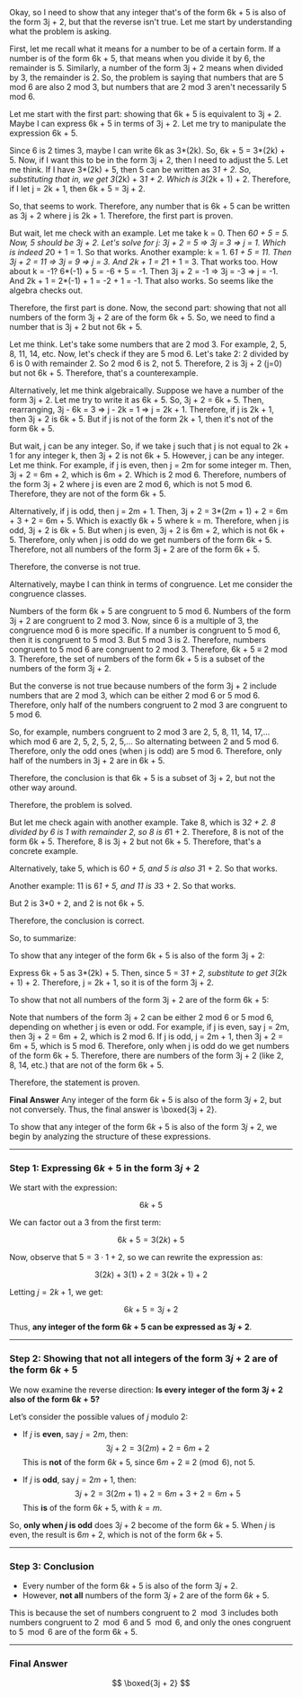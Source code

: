 <think>
Okay, so I need to show that any integer that's of the form 6k + 5 is also of the form 3j + 2, but that the reverse isn't true. Let me start by understanding what the problem is asking.

First, let me recall what it means for a number to be of a certain form. If a number is of the form 6k + 5, that means when you divide it by 6, the remainder is 5. Similarly, a number of the form 3j + 2 means when divided by 3, the remainder is 2. So, the problem is saying that numbers that are 5 mod 6 are also 2 mod 3, but numbers that are 2 mod 3 aren't necessarily 5 mod 6. 

Let me start with the first part: showing that 6k + 5 is equivalent to 3j + 2. Maybe I can express 6k + 5 in terms of 3j + 2. Let me try to manipulate the expression 6k + 5. 

Since 6 is 2 times 3, maybe I can write 6k as 3*(2k). So, 6k + 5 = 3*(2k) + 5. Now, if I want this to be in the form 3j + 2, then I need to adjust the 5. Let me think. If I have 3*(2k) + 5, then 5 can be written as 3*1 + 2. So, substituting that in, we get 3*(2k) + 3*1 + 2. Which is 3*(2k + 1) + 2. Therefore, if I let j = 2k + 1, then 6k + 5 = 3j + 2. 

So, that seems to work. Therefore, any number that is 6k + 5 can be written as 3j + 2 where j is 2k + 1. Therefore, the first part is proven. 

But wait, let me check with an example. Let me take k = 0. Then 6*0 + 5 = 5. Now, 5 should be 3j + 2. Let's solve for j: 3j + 2 = 5 => 3j = 3 => j = 1. Which is indeed 2*0 + 1 = 1. So that works. Another example: k = 1. 6*1 + 5 = 11. Then 3j + 2 = 11 => 3j = 9 => j = 3. And 2k + 1 = 2*1 + 1 = 3. That works too. How about k = -1? 6*(-1) + 5 = -6 + 5 = -1. Then 3j + 2 = -1 => 3j = -3 => j = -1. And 2k + 1 = 2*(-1) + 1 = -2 + 1 = -1. That also works. So seems like the algebra checks out. 

Therefore, the first part is done. Now, the second part: showing that not all numbers of the form 3j + 2 are of the form 6k + 5. So, we need to find a number that is 3j + 2 but not 6k + 5. 

Let me think. Let's take some numbers that are 2 mod 3. For example, 2, 5, 8, 11, 14, etc. Now, let's check if they are 5 mod 6. Let's take 2: 2 divided by 6 is 0 with remainder 2. So 2 mod 6 is 2, not 5. Therefore, 2 is 3j + 2 (j=0) but not 6k + 5. Therefore, that's a counterexample. 

Alternatively, let me think algebraically. Suppose we have a number of the form 3j + 2. Let me try to write it as 6k + 5. So, 3j + 2 = 6k + 5. Then, rearranging, 3j - 6k = 3 => j - 2k = 1 => j = 2k + 1. Therefore, if j is 2k + 1, then 3j + 2 is 6k + 5. But if j is not of the form 2k + 1, then it's not of the form 6k + 5. 

But wait, j can be any integer. So, if we take j such that j is not equal to 2k + 1 for any integer k, then 3j + 2 is not 6k + 5. However, j can be any integer. Let me think. For example, if j is even, then j = 2m for some integer m. Then, 3j + 2 = 6m + 2, which is 6m + 2. Which is 2 mod 6. Therefore, numbers of the form 3j + 2 where j is even are 2 mod 6, which is not 5 mod 6. Therefore, they are not of the form 6k + 5. 

Alternatively, if j is odd, then j = 2m + 1. Then, 3j + 2 = 3*(2m + 1) + 2 = 6m + 3 + 2 = 6m + 5. Which is exactly 6k + 5 where k = m. Therefore, when j is odd, 3j + 2 is 6k + 5. But when j is even, 3j + 2 is 6m + 2, which is not 6k + 5. Therefore, only when j is odd do we get numbers of the form 6k + 5. Therefore, not all numbers of the form 3j + 2 are of the form 6k + 5. 

Therefore, the converse is not true. 

Alternatively, maybe I can think in terms of congruence. Let me consider the congruence classes. 

Numbers of the form 6k + 5 are congruent to 5 mod 6. Numbers of the form 3j + 2 are congruent to 2 mod 3. Now, since 6 is a multiple of 3, the congruence mod 6 is more specific. If a number is congruent to 5 mod 6, then it is congruent to 5 mod 3. But 5 mod 3 is 2. Therefore, numbers congruent to 5 mod 6 are congruent to 2 mod 3. Therefore, 6k + 5 ≡ 2 mod 3. Therefore, the set of numbers of the form 6k + 5 is a subset of the numbers of the form 3j + 2. 

But the converse is not true because numbers of the form 3j + 2 include numbers that are 2 mod 3, which can be either 2 mod 6 or 5 mod 6. Therefore, only half of the numbers congruent to 2 mod 3 are congruent to 5 mod 6. 

So, for example, numbers congruent to 2 mod 3 are 2, 5, 8, 11, 14, 17,... which mod 6 are 2, 5, 2, 5, 2, 5,... So alternating between 2 and 5 mod 6. Therefore, only the odd ones (when j is odd) are 5 mod 6. Therefore, only half of the numbers in 3j + 2 are in 6k + 5. 

Therefore, the conclusion is that 6k + 5 is a subset of 3j + 2, but not the other way around. 

Therefore, the problem is solved. 

But let me check again with another example. Take 8, which is 3*2 + 2. 8 divided by 6 is 1 with remainder 2, so 8 is 6*1 + 2. Therefore, 8 is not of the form 6k + 5. Therefore, 8 is 3j + 2 but not 6k + 5. Therefore, that's a concrete example. 

Alternatively, take 5, which is 6*0 + 5, and 5 is also 3*1 + 2. So that works. 

Another example: 11 is 6*1 + 5, and 11 is 3*3 + 2. So that works. 

But 2 is 3*0 + 2, and 2 is not 6k + 5. 

Therefore, the conclusion is correct. 

So, to summarize:

To show that any integer of the form 6k + 5 is also of the form 3j + 2:

Express 6k + 5 as 3*(2k) + 5. Then, since 5 = 3*1 + 2, substitute to get 3*(2k + 1) + 2. Therefore, j = 2k + 1, so it is of the form 3j + 2.

To show that not all numbers of the form 3j + 2 are of the form 6k + 5:

Note that numbers of the form 3j + 2 can be either 2 mod 6 or 5 mod 6, depending on whether j is even or odd. For example, if j is even, say j = 2m, then 3j + 2 = 6m + 2, which is 2 mod 6. If j is odd, j = 2m + 1, then 3j + 2 = 6m + 5, which is 5 mod 6. Therefore, only when j is odd do we get numbers of the form 6k + 5. Therefore, there are numbers of the form 3j + 2 (like 2, 8, 14, etc.) that are not of the form 6k + 5. 

Therefore, the statement is proven.

**Final Answer**
Any integer of the form $6k + 5$ is also of the form $3j + 2$, but not conversely. Thus, the final answer is \boxed{3j + 2}.
</think>

To show that any integer of the form $6k + 5$ is also of the form $3j + 2$, we begin by analyzing the structure of these expressions.

---

### Step 1: Expressing $6k + 5$ in the form $3j + 2$

We start with the expression:

$$
6k + 5
$$

We can factor out a 3 from the first term:

$$
6k + 5 = 3(2k) + 5
$$

Now, observe that $5 = 3 \cdot 1 + 2$, so we can rewrite the expression as:

$$
3(2k) + 3(1) + 2 = 3(2k + 1) + 2
$$

Letting $j = 2k + 1$, we get:

$$
6k + 5 = 3j + 2
$$

Thus, **any integer of the form $6k + 5$ can be expressed as $3j + 2$**.

---

### Step 2: Showing that not all integers of the form $3j + 2$ are of the form $6k + 5$

We now examine the reverse direction: **Is every integer of the form $3j + 2$ also of the form $6k + 5$?**

Let’s consider the possible values of $j$ modulo 2:

- If $j$ is **even**, say $j = 2m$, then:
  $$
  3j + 2 = 3(2m) + 2 = 6m + 2
  $$
  This is **not** of the form $6k + 5$, since $6m + 2 \equiv 2 \pmod{6}$, not $5$.

- If $j$ is **odd**, say $j = 2m + 1$, then:
  $$
  3j + 2 = 3(2m + 1) + 2 = 6m + 3 + 2 = 6m + 5
  $$
  This **is** of the form $6k + 5$, with $k = m$.

So, **only when $j$ is odd** does $3j + 2$ become of the form $6k + 5$. When $j$ is even, the result is $6m + 2$, which is not of the form $6k + 5$.

---

### Step 3: Conclusion

- Every number of the form $6k + 5$ is also of the form $3j + 2$.
- However, **not all** numbers of the form $3j + 2$ are of the form $6k + 5$.

This is because the set of numbers congruent to $2 \mod 3$ includes both numbers congruent to $2 \mod 6$ and $5 \mod 6$, and only the ones congruent to $5 \mod 6$ are of the form $6k + 5$.

---

### Final Answer

$$
\boxed{3j + 2}
$$